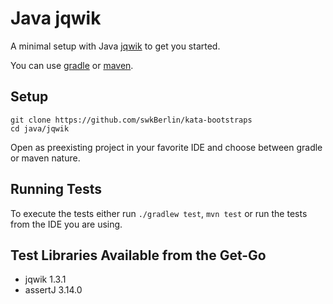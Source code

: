 # Java jqwik

A minimal setup with Java [jqwik](https://jqwik.net/) to get you started.

You can use [gradle](https://gradle.org/) or [maven](https://maven.apache.org/).

## Setup

    git clone https://github.com/swkBerlin/kata-bootstraps
    cd java/jqwik

Open as preexisting project in your favorite IDE and choose between gradle or maven nature.

## Running Tests

To execute the tests either run `./gradlew test`, `mvn test` or run the tests from the IDE you are using.

## Test Libraries Available from the Get-Go
- jqwik 1.3.1
- assertJ 3.14.0

